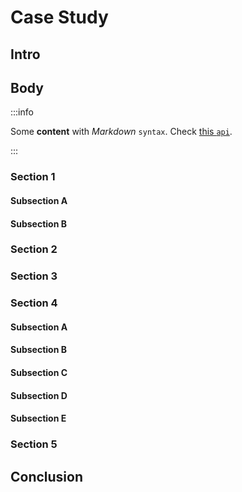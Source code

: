 # Case Study

## Intro

## Body

:::info

Some **content** with _Markdown_ `syntax`. Check [this `api`](#).

:::

### Section 1
#### Subsection A
#### Subsection B
### Section 2
### Section 3
### Section 4
#### Subsection A
#### Subsection B
#### Subsection C
#### Subsection D
#### Subsection E
### Section 5

## Conclusion
